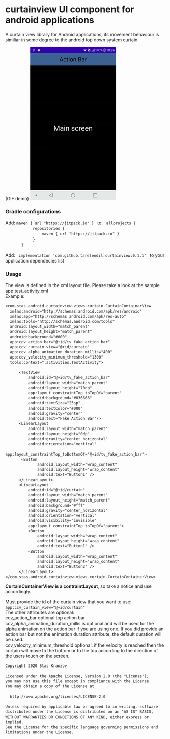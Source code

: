 # curtainview UI component for android applications
A curtain view library for Android applications, its movement behaviour is similiar in some degree to the android top down system curtain.

(GIF demo)
<img src="https://github.com/tarelendil/curtainview/blob/master/curtain_gif.gif" width="270" height="480">

<h3><b>Gradle configurations</b></h3>
<p>Add: 
<code>maven { url "https://jitpack.io" } </code>
to:
   <code> allprojects {
            repositories {    
                maven { url "https://jitpack.io" }
            }
       }
   </code><br>
Add:
    <code> implementation 'com.github.tarelendil:curtainview:0.1.1' </code>
    to your application dependecies list
    </p>
 <h3><b>Usage</b></h3>
  The view is defined in the xml layout file.
  Please take a look at the sample app test_activity.xml
  <br>Example:<br>
  
  ```
<com.stas.android.curtainview.views.curtain.CurtainContainerView 
    xmlns:android="http://schemas.android.com/apk/res/android"
    xmlns:app="http://schemas.android.com/apk/res-auto"
    xmlns:tools="http://schemas.android.com/tools"
    android:layout_width="match_parent"
    android:layout_height="match_parent"
    android:background="#000"
    app:ccv_action_bar="@+id/tv_fake_action_bar"
    app:ccv_curtain_view="@+id/curtain"
    app:ccv_alpha_animation_duration_millis="400"
    app:ccv_velocity_minimum_threshold="1300"
    tools:context=".activities.TestActivity">
    
        <TextView
            android:id="@+id/tv_fake_action_bar"
            android:layout_width="match_parent"
            android:layout_height="70dp"
            app:layout_constraintTop_toTopOf="parent"
            android:background="#836666"
            android:textSize="25sp"
            android:textColor="#000"
            android:gravity="center"
            android:text="Fake Action Bar"/>
        <LinearLayout
            android:layout_width="match_parent"
            android:layout_height="0dp"
            android:gravity="center_horizontal"
            android:orientation="vertical"
            app:layout_constraintTop_toBottomOf="@+id/tv_fake_action_bar">
         <Button
                android:layout_width="wrap_content"
                android:layout_height="wrap_content"
                android:text="Button1" />
        </LinearLayout>
        <LinearLayout
            android:id="@+id/curtain"
            android:layout_width="match_parent"
            android:layout_height="match_parent"
            android:background="#fff"
            android:gravity="center_horizontal"
            android:orientation="vertical"
            android:visibility="invisible"
            app:layout_constraintTop_toTopOf="parent">
            <Button
                android:layout_width="wrap_content"
                android:layout_height="wrap_content"
                android:text="Button1" />
            <Button
                android:layout_width="wrap_content"
                android:layout_height="wrap_content"
                android:text="Button2" />
        </LinearLayout>    
</com.stas.android.curtainview.views.curtain.CurtainContainerView>

```
**CurtainContainerView is a contraintLayout**, so take a notice and use accordingly.
<p> Must provide the id of the curtain view that you want to use: <code> app:ccv_curtain_view="@+id/curtain"</code><br>
 The other attributes are optional:<br>
 ccv_action_bar optional top action bar<br>
 ccv_alpha_animation_duration_millis is optional and will be used for the alpha animation on the action bar if you are using one. If you  did provide an action bar but not the animation duration attribute, the default duration will be used.<br>
 ccv_velocity_minimum_threshold optional: if the velocity is reached then the curtain will move to the bottom or to the top according to the direction of the users touch on the screen.
  </p>
  
  ```
  Copyright 2020 Stas Kranzov

Licensed under the Apache License, Version 2.0 (the "License");
you may not use this file except in compliance with the License.
You may obtain a copy of the License at

    http://www.apache.org/licenses/LICENSE-2.0

Unless required by applicable law or agreed to in writing, software
distributed under the License is distributed on an "AS IS" BASIS,
WITHOUT WARRANTIES OR CONDITIONS OF ANY KIND, either express or implied.
See the License for the specific language governing permissions and
limitations under the License.
```
